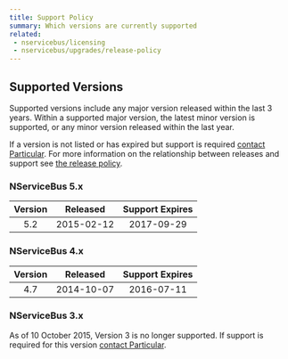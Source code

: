 ```yaml
---
title: Support Policy
summary: Which versions are currently supported
related:
 - nservicebus/licensing
 - nservicebus/upgrades/release-policy
---
```


## Supported Versions

Supported versions include any major version released within the last 3 years. Within a supported major version, the latest minor version is supported, or any minor version released within the last year.

If a version is not listed or has expired but support is required [contact Particular](http://particular.net/contactus). For more information on the relationship between releases and support see [the release policy](/nservicebus/upgrades/release-policy.md).


### NServiceBus 5.x

|  Version  | Released        | Support Expires |
|:---------:|-----------------|:---------------:|
|   5.2   | 2015-02-12      |   2017-09-29    |


### NServiceBus 4.x

|  Version  | Released        | Support Expires |
|:---------:|-----------------|:---------------:|
|   4.7   | 2014-10-07      |   2016-07-11    |


### NServiceBus 3.x

As of 10 October 2015, Version 3 is no longer supported. If support is required for this version [contact Particular](http://particular.net/contactus).
